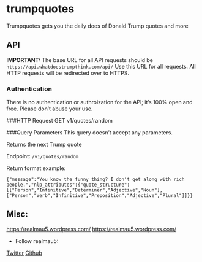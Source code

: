 # trumpquotes
Trumpquotes gets you the daily does of Donald Trump quotes and more


## API

**IMPORTANT:** The base URL for all API requests should be `https://api.whatdoestrumpthink.com/api/`
Use this URL for all requests. All HTTP requests will be redirected over to HTTPS.

### Authentication
There is no authentication or authroization for the API; it’s 100% open and free. Please don’t abuse your use.

###HTTP Request
GET v1/quotes/random

###Query Parameters
This query doesn’t accept any parameters.

Returns the next Trump quote

Endpoint: `/v1/quotes/random`

Return format example: 

    {"message":"You know the funny thing? I don't get along with rich people.","nlp_attributes":{"quote_structure":[["Person","Infinitive","Determiner","Adjective","Noun"],["Person","Verb","Infinitive","Preposition","Adjective","Plural"]]}}


## Misc:


<a href="https://realmau5.com/" target="_blank">https://realmau5.wordpress.com/</a>
<a href="https://realmau5.wordpress.com/" target="_blank">https://realmau5.wordpress.com/</a>



* Follow realmau5: 

<a href="https://twitter.com/realmau5" target="_blank">Twitter</a>
<a href="https://github.com/realmau5" target="_blank">Github</a>

